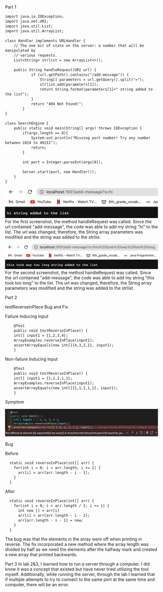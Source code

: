 Part 1

```
import java.io.IOException;
import java.net.URI;
import java.util.List;
import java.util.ArrayList;

class Handler implements URLHandler {
    // The one bit of state on the server: a number that will be manipulated by
    // various requests.
    List<String> strlist = new ArrayList<>();

    public String handleRequest(URI url) {
            if (url.getPath().contains("/add-message")) {
                String[] parameters = url.getQuery().split("=");
                strlist.add(parameters[1]);
                return String.format(parameters[1]+" string added to the list");
            }
            return "404 Not Found!";
        }
}

class SearchEngine {
    public static void main(String[] args) throws IOException {
        if(args.length == 0){
            System.out.println("Missing port number! Try any number between 1024 to 49151");
            return;
        }

        int port = Integer.parseInt(args[0]);

        Server.start(port, new Handler());
    }
}
```

![Image](server.png)
For the first screenshot, the method handleRequest was called. Since the url contained "add-message", the code was able to add my string "hi" to the list. The url was changed, therefore, the String array parameters was modified and the string was added to the strlist.

![Image](server1.png)
For the second screenshot, the method handleRequest was called. Since the url contained "add-message", the code was able to add my string "this took too long" to the list. The url was changed, therefore, the String array parameters was modified and the string was added to the strlist.




Part 2

testReverseinPlace Bug and Fix

Failure Inducing Input

```
	@Test 
	public void testReverseInPlace() {
    int[] input1 = {1,2,3,4};
    ArrayExamples.reverseInPlace(input1);
    assertArrayEquals(new int[]{4,3,2,1}, input1);
	}
```

Non-failure Inducing Input

```
	@Test 
	public void testReverseInPlace() {
    int[] input1 = {1,1,1,1,1};
    ArrayExamples.reverseInPlace(input1);
    assertArrayEquals(new int[]{1,1,1,1,1}, input1);
	}
```

Symptom

![Image](symptom.png)

Bug

Before

```
  static void reverseInPlace(int[] arr) {
    for(int i = 0; i < arr.length; i += 1) {
      arr[i] = arr[arr.length - i - 1];
    }
  }
```

After

```
  static void reverseInPlace(int[] arr) {
    for(int i = 0; i < arr.length / 2; i += 1) {
      int new [] = arr[i]
      arr[i] = arr[arr.length - i - 1];
      arr[arr.length - i - 1] = new;
    }
  }
```

The bug was that the elements in the array were off when printing in reverse.
The fix incorporated a new method where the array length was divided by half as we need the elements after the halfway mark and created a new array that printed backwards.


Part 3
In lab 2&3, I learned how to run a server through a computer. I did know it was a concept that existed but have never tried utilizing the tool myself. Additionally, while running the server, through the lab I learned that if multiple attempts to try to connect to the same port at the same time and computer, there will be an error.
